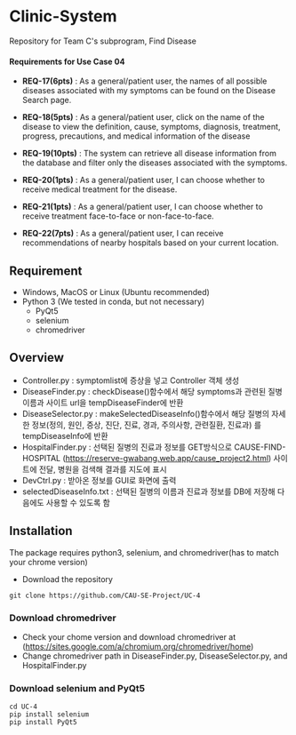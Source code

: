 # Clinic-System
Repository for Team C's subprogram, Find Disease

#### Requirements for Use Case 04
- **REQ-17(6pts)** : As a general/patient user, the names of all possible diseases associated with my symptoms can be found on the Disease Search page.

- **REQ-18(5pts)** : As a general/patient user, click on the name of the disease to view the definition, cause, symptoms, diagnosis, treatment, progress, precautions, and medical information of the disease

- **REQ-19(10pts)** : The system can retrieve all disease information from the database and filter only the diseases associated with the symptoms.

- **REQ-20(1pts)** : As a general/patient user, I can choose whether to receive medical treatment for the disease.

- **REQ-21(1pts)** : As a general/patient user, I can choose whether to receive treatment face-to-face or non-face-to-face.

- **REQ-22(7pts)** : As a general/patient user, I can receive recommendations of nearby hospitals based on your current location.



## Requirement
- Windows, MacOS or Linux (Ubuntu recommended)
- Python 3 (We tested in conda, but not necessary)
  - PyQt5
  - selenium
  - chromedriver


## Overview
- Controller.py : symptomlist에 증상을 넣고 Controller 객체 생성
- DiseaseFinder.py : checkDisease()함수에서 해당 symptoms과 관련된 질병 이름과 사이트 url을 tempDiseaseFinder에 반환
- DiseaseSelector.py : makeSelectedDiseaseInfo()함수에서 해당 질병의 자세한 정보(정의, 원인, 증상, 진단, 진료, 경과, 주의사항, 관련질환, 진료과) 를 tempDiseaseInfo에 반환
- HospitalFinder.py : 선택된 질병의 진료과 정보를 GET방식으로 CAUSE-FIND-HOSPITAL (https://reserve-gwabang.web.app/cause_project2.html) 사이트에 전달, 병원을 검색해 결과를 지도에 표시
- DevCtrl.py : 받아온 정보를 GUI로 화면에 출력
- selectedDiseaseInfo.txt : 선택된 질병의 이름과 진료과 정보를 DB에 저장해 다음에도 사용할 수 있도록 함

## Installation
The package requires python3, selenium, and chromedriver(has to match your chrome version)
- Download the repository

```
git clone https://github.com/CAU-SE-Project/UC-4
```

### Download chromedriver
- Check your chome version and download chromedriver at (https://sites.google.com/a/chromium.org/chromedriver/home)
- Change chromedriver path in DiseaseFinder.py, DiseaseSelector.py, and HospitalFinder.py


### Download selenium and PyQt5
```
cd UC-4
pip install selenium
pip install PyQt5
```
